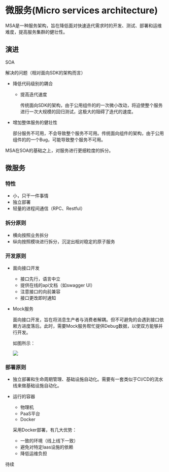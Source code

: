 # 微服务(Micro services architecture)

MSA是一种服务架构，旨在降低面对快速迭代需求时的开发、测试、部署和运维难度，提高服务集群的健壮性。

## 演进

SOA

解决的问题（相对面向SDK的架构而言）

* 降低代码级别的耦合
  * 提高迭代速度
    
    传统面向SDK的架构，由于公用组件的的一次微小改动，将迫使整个服务进行一次大规模的回归测试，这极大的阻碍了迭代的速度。
* 增加整体服务的健壮性
  
  部分服务不可用，不会导致整个服务不可用。传统面向组件的架构，由于公用组件的的一个Bug，可能导致整个服务不可用。
  
MSA在SOA的基础之上，对服务进行更细粒度的拆分。

## 微服务

### 特性

* 小，只干一件事情
* 独立部署
* 轻量的进程间通信（RPC、Restful）

### 拆分原则

* 横向按照业务拆分
* 纵向按照模块进行拆分，沉淀出相对稳定的原子服务

### 开发原则

* 面向接口开发

  * 接口先行，语言中立
  * 提供在线的api文档（如swagger UI）
  * 注意接口的向前兼容
  * 接口更改即时通知
  
* Mock服务
  
  面向接口开发，旨在将消息生产者与消费者解耦。但不可避免的会遇到接口依赖方进度落后。此时，需要Mock服务帮忙提供Debug数据，以使双方能够并行开发。

  如图所示：

  ![](https://ss0.bdstatic.com/6Ox1bjeh1BF3odCf/it/u=3689925622,4184203608&fm=196&app=62&f=JPEG?w=600&h=249&s=42D6549A9C60F513147DADD9030010B1)
  
### 部署原则

* 独立部署和生命周期管理、基础设施自动化。需要有一套类似于CI/CD的流水线来做基础设施自动化。
* 运行的容器
  
  * 物理机
  * PaaS平台
  * Docker

  采用Docker部署，有几大优势：
  * 一致的环境（线上线下一致）
  * 避免对特定laas设施的依赖
  * 降低运维负担
  
待续
